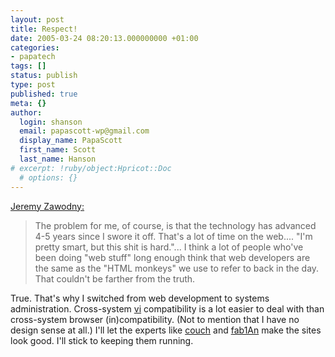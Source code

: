 ```yaml
---
layout: post
title: Respect!
date: 2005-03-24 08:20:13.000000000 +01:00
categories:
- papatech
tags: []
status: publish
type: post
published: true
meta: {}
author:
  login: shanson
  email: papascott-wp@gmail.com
  display_name: PapaScott
  first_name: Scott
  last_name: Hanson
# excerpt: !ruby/object:Hpricot::Doc
  # options: {}
---
```

<p><a href="http://jeremy.zawodny.com/blog/archives/004373.html" title="Respect for Web Developers (by Jeremy Zawodny)">Jeremy Zawodny:</a> </p>
<blockquote><p>The problem for me, of course, is that the technology has advanced 4-5 years since I swore it off. That's a lot of time on the web.... "I'm pretty smart, but this shit is hard."... I think a lot of people who've been doing "web stuff" long enough think that web developers are the same as the "HTML monkeys" we use to refer to back in the day. That couldn't be farther from the truth.</p></blockquote>
<p>True. That's why I switched from web development to systems administration. Cross-system <a href="http://www.vim.org/">vi</a> compatibility is a lot easier to deal with than cross-system browser (in)compatibility. (Not to mention that I have no design sense at all.) I'll let the experts like <a href="http://couchblog.de/webpropaganda/">couch</a> and <a href="http://www.ichbinharmlos.de/blog/">fab1An</a> make the sites look good. I'll stick to keeping them running.</p>
